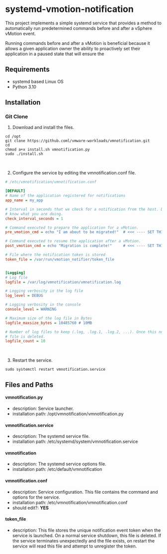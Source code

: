 # systemd-vmotion-notification

This project implements a simple systemd service that provides a method to automatically run predetermined commands before and after a vSphere vMotion event. 

Running commands before and after a vMotion is beneficial because it allows a given application owner the ability to proactively set their application in a paused state that will ensure the


## Requirements
* systemd based Linux OS
* Python 3.10

## Installation
### Git Clone
1. Download and install the files.
```
cd /opt
git clone https://github.coml/vmware-workloads/vmnotification.git
cd 
chmod a+x install.sh vmnotification.py
sudo ./install.sh
```
<br>

2. Configure the service by editing the vmnotification.conf file.
```ini
# /etc/vmnotification/vmnotification.conf

[DEFAULT]
# Name of the application registered for notifications
app_name = my_app

# Interval in seconds that we check for a notification from the host. Do no change unless you 
# know what you are doing.
check_interval_seconds = 1

# Command executed to prepare the application for a vMotion.
pre_vmotion_cmd = echo "I am about to be migrated!"  # <<< ---- SET THIS TO THE PRE VMOTION COMMAND

# Command executed to resume the application after a vMotion.
post_vmotion_cmd = echo "Migration is complete!"     # <<< ---- SET THIS TO THE POST VMOTION COMMAND

# File where the notification token is stored
token_file = /var/run/vmotion_notifier/token_file


[Logging]
# Log file
logfile = /var/log/vmnotification/vmnotification.log

# Logging verbosity in the log file
log_level = DEBUG

# Logging verbosity in the console
console_level = WARNING

# Maximum size of the log file in Bytes
logfile_maxsize_bytes = 10485760 # 10MB

# Number of log files to keep (.log, .log.1, .log.2, ...). Once this number of log files is reached, the oldest
# file is deleted.
logfile_count = 10
```
<br>

3. Restart the service.
```
sudo systemctl restart vmnotification.service
```

## Files and Paths

#### vmnotification.py
* description: Service launcher.
* installation path: /opt/vmnotification/vmnotification.py

#### vmnotification.service
* description: The systemd service file.
* installation path: /etc/systemd/system/vmnotification.service

#### vmnotification
* description: The systemd service options file.
* installation path: /etc/default/vmnotification

#### vmnotification.conf
* description: Service configuration. This file contains the command and options for the service.
* installation path: /etc/vmnotification/vmnotification.conf
* should edit?: **YES**

#### token_file
* description: This file stores the unique notification event token when the service is launched. On a normal service shutdown, this file is deleted. If the service terminates unexpectedly and the file exists, on restart the service will read this file and attempt to unregister the token.
